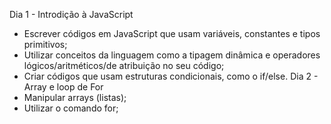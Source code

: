 Dia 1 - Introdição à JavaScript
- Escrever códigos em JavaScript que usam variáveis, constantes e tipos primitivos;
- Utilizar conceitos da linguagem como a tipagem dinâmica e operadores lógicos/aritméticos/de atribuição no seu código;
- Criar códigos que usam estruturas condicionais, como o if/else.
Dia 2 - Array e loop de For
- Manipular arrays (listas);
- Utilizar o comando for;

